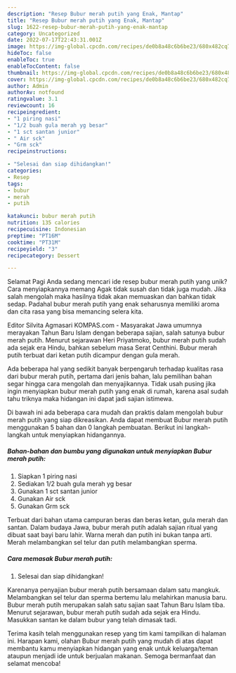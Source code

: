 ```yaml
---
description: "Resep Bubur merah putih yang Enak, Mantap"
title: "Resep Bubur merah putih yang Enak, Mantap"
slug: 1622-resep-bubur-merah-putih-yang-enak-mantap
category: Uncategorized
date: 2022-07-17T22:43:31.001Z
image: https://img-global.cpcdn.com/recipes/de0b8a48c6b6be23/680x482cq70/bubur-merah-putih-foto-resep-utama.jpg
hideToc: false
enableToc: true
enableTocContent: false
thumbnail: https://img-global.cpcdn.com/recipes/de0b8a48c6b6be23/680x482cq70/bubur-merah-putih-foto-resep-utama.jpg
cover: https://img-global.cpcdn.com/recipes/de0b8a48c6b6be23/680x482cq70/bubur-merah-putih-foto-resep-utama.jpg
author: Admin
authorAv: notfound
ratingvalue: 3.1
reviewcount: 16
recipeingredient:
- "1 piring nasi"
- "1/2 buah gula merah yg besar"
- "1 sct santan junior"
- " Air sck"
- "Grm sck"
recipeinstructions:

- "Selesai dan siap dihidangkan!"
categories:
- Resep
tags:
- bubur
- merah
- putih

katakunci: bubur merah putih 
nutrition: 135 calories
recipecuisine: Indonesian
preptime: "PT16M"
cooktime: "PT31M"
recipeyield: "3"
recipecategory: Dessert

---
```



Selamat Pagi Anda sedang mencari ide resep bubur merah putih yang unik? Cara menyiapkannya memang Agak tidak susah dan tidak juga mudah. Jika salah mengolah maka hasilnya tidak akan memuaskan dan bahkan tidak sedap. Padahal bubur merah putih yang enak seharusnya memiliki aroma dan cita rasa yang bisa memancing selera kita.


Editor Silvita Agmasari KOMPAS.com - Masyarakat Jawa umumnya merayakan Tahun Baru Islam dengan beberapa sajian, salah satunya bubur merah putih. Menurut sejarawan Heri Priyatmoko, bubur merah putih sudah ada sejak era Hindu, bahkan sebelum masa Serat Centhini. Bubur merah putih terbuat dari ketan putih dicampur dengan gula merah.

Ada beberapa hal yang sedikit banyak berpengaruh terhadap kualitas rasa dari bubur merah putih, pertama dari jenis bahan, lalu pemilihan bahan segar hingga cara mengolah dan menyajikannya. Tidak usah pusing jika ingin menyiapkan bubur merah putih yang enak di rumah, karena asal sudah tahu triknya maka hidangan ini dapat jadi sajian istimewa.


Di bawah ini ada beberapa cara mudah dan praktis dalam mengolah bubur merah putih yang siap dikreasikan. Anda dapat membuat Bubur merah putih menggunakan 5 bahan dan 0 langkah pembuatan. Berikut ini langkah-langkah untuk menyiapkan hidangannya.

<!--inarticleads1-->

##### Bahan-bahan dan bumbu yang digunakan untuk menyiapkan Bubur merah putih:

1. Siapkan 1 piring nasi
1. Sediakan 1/2 buah gula merah yg besar
1. Gunakan 1 sct santan junior
1. Gunakan  Air sck
1. Gunakan Grm sck


Terbuat dari bahan utama campuran beras dan beras ketan, gula merah dan santan. Dalam budaya Jawa, bubur merah putih adalah sajian ritual yang dibuat saat bayi baru lahir. Warna merah dan putih ini bukan tanpa arti. Merah melambangkan sel telur dan putih melambangkan sperma. 

<!--inarticleads2-->

##### Cara memasak Bubur merah putih:


1. Selesai dan siap dihidangkan!

Karenanya penyajian bubur merah putih bersamaan dalam satu mangkuk. Melambangkan sel telur dan sperma bertemu lalu melahirkan manusia baru. Bubur merah putih merupakan salah satu sajian saat Tahun Baru Islam tiba. Menurut sejarawan, bubur merah putih sudah ada sejak era Hindu. Masukkan santan ke dalam bubur yang telah dimasak tadi. 

Terima kasih telah menggunakan resep yang tim kami tampilkan di halaman ini. Harapan kami, olahan Bubur merah putih yang mudah di atas dapat membantu kamu menyiapkan hidangan yang enak untuk keluarga/teman ataupun menjadi ide untuk berjualan makanan. Semoga bermanfaat dan selamat mencoba!
